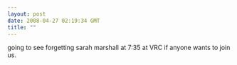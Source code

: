 ```yaml
---
layout: post
date: 2008-04-27 02:19:34 GMT
title: ""
---
```

going to see forgetting sarah marshall at 7:35 at VRC if anyone wants to join us.
